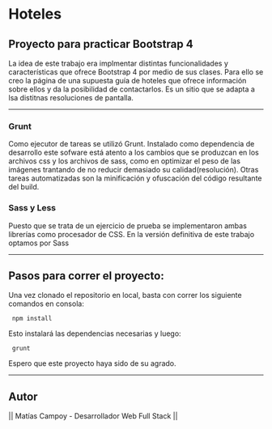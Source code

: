
# Hoteles

## Proyecto para practicar Bootstrap 4

La idea de este trabajo era implmentar distintas funcionalidades y características que ofrece Bootstrap 4 por medio de sus clases. Para ello se creo la página de una supuesta guía de hoteles que ofrece información sobre ellos y da la posibilidad de contactarlos. Es un sitio que se adapta a lsa distitnas resoluciones de pantalla.


***
### Grunt
Como ejecutor de tareas se utilizó Grunt. Instalado como dependencia de desarrollo este sofware está atento a los cambios que se produzcan en los archivos css y los archivos de sass, como en optimizar el peso de las imágenes trantando de no reducir demasiado su calidad(resolución). Otras tareas automatizadas son la minificación y ofuscación del código resultante del build.


### Sass y Less
Puesto que se trata de un ejercicio de prueba se implementaron ambas librerías como procesador de CSS. En la versión definitiva de este trabajo optamos por Sass


***
## Pasos para correr el proyecto:

Una vez clonado el repositorio en local, basta con correr los siguiente comandos en consola:

```
 npm install
```
Esto instalará las dependencias necesarias y luego:

```
 grunt
```

Espero que este proyecto haya sido de su agrado.

***
## Autor

|| Matías Campoy - Desarrollador Web Full Stack ||